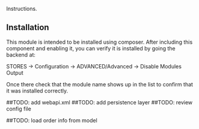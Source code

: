 Instructions.

## Installation

This module is intended to be installed using composer.  After including this component and enabling it, you can verify it is installed by going the backend at:

STORES -> Configuration -> ADVANCED/Advanced ->  Disable Modules Output

Once there check that the module name shows up in the list to confirm that it was installed correctly.

##TODO: add webapi.xml
##TODO: add persistence layer
##TODO: review config file

##TODO: load order info from model
